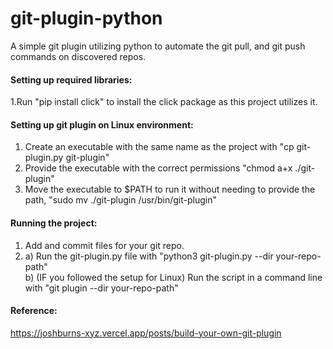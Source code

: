 # git-plugin-python
A simple git plugin utilizing python to automate the git pull, and git push commands on discovered repos.

#### Setting up required libraries:
1.Run "pip install click" to install the click package as this project utilizes it.

#### Setting up git plugin on Linux environment:
1. Create an executable with the same name as the project with "cp git-plugin.py git-plugin"
2. Provide the executable with the correct permissions "chmod a+x ./git-plugin"
3. Move the executable to $PATH to run it without needing to provide the path, "sudo mv ./git-plugin /usr/bin/git-plugin"

#### Running the project:
1. Add and commit files for your git repo.
2. 
    a) Run the git-plugin.py file with "python3 git-plugin.py --dir your-repo-path" </br>
    b) (IF you followed the setup for Linux) Run the script in a command line with "git plugin --dir your-repo-path"

#### Reference:
https://joshburns-xyz.vercel.app/posts/build-your-own-git-plugin
